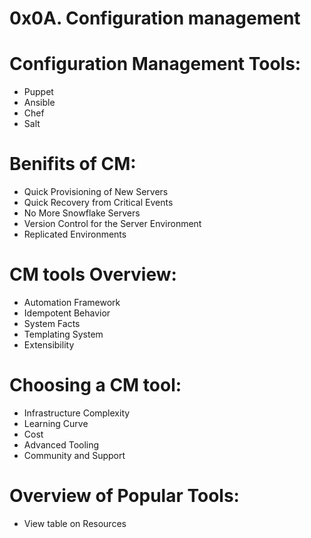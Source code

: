 # 0x0A. Configuration management

# Configuration Management Tools:
- Puppet
- Ansible
- Chef
- Salt 

# Benifits of CM:
- Quick Provisioning of New Servers
- Quick Recovery from Critical Events
- No More Snowflake Servers
- Version Control for the Server Environment
- Replicated Environments

# CM tools Overview:
- Automation Framework
- Idempotent Behavior
- System Facts
- Templating System
- Extensibility

# Choosing a CM tool:
- Infrastructure Complexity
- Learning Curve
- Cost
- Advanced Tooling
- Community and Support

# Overview of Popular Tools:
- View table on Resources
